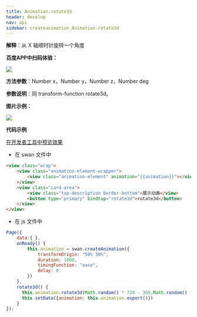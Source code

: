 ```yaml
---
title: Animation.rotate3d
header: develop
nav: api
sidebar: createanimation_Animation-rotate3d
---
```

 
**解释**：从 X 轴顺时针旋转一个角度

**百度APP中扫码体验：**

<img src="https://b.bdstatic.com/miniapp/assets/images/doc_demo/rotate3d.png"  class="demo-qrcode-image" />

**方法参数**：Number x，Number y，Number z，Number deg

**参数说明**：同 transform-function rotate3d。

**图片示例**：

<div class="m-doc-custom-examples">
    <div class="m-doc-custom-examples-correct">
        <img src="https://b.bdstatic.com/miniapp/image/rotate3d.gif">
    </div>
    <div class="m-doc-custom-examples-correct">
        <img src=" ">
    </div>
    <div class="m-doc-custom-examples-correct">
        <img src=" ">
    </div>     
</div>

**代码示例**

<a href="swanide://fragment/967fb90e26393d8299ea78a8331458af1574215196061" title="在开发者工具中预览效果" target="_self">在开发者工具中预览效果</a>

* 在 swan 文件中

```html
<view class="wrap">
    <view class="animation-element-wrapper">
        <view class="animation-element" animation="{{animation}}"></view>
    </view>
    <view class="card-area">
        <view class="top-description border-bottom">展示动画</view>
        <button type="primary" bindtap="rotate3d">rotate3d</button>
    </view>
</view>
```
* 在 js 文件中

```js
Page({
    data:{ },
    onReady() {
        this.animation = swan.createAnimation({
            transformOrigin: "50% 50%",
            duration: 1000,
            timingFunction: "ease",
            delay: 0
        })
    },
    rotate3d() {
      this.animation.rotate3d(Math.random() * 720 - 360,Math.random() * 720 - 360,Math.random() * 720 - 360,Math.random() * 720 - 360).step()
      this.setData({animation: this.animation.export()})
    }
});
```


